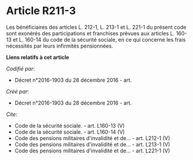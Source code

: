 # Article R211-3

Les bénéficiaires des articles L. 212-1, L. 213-1 et L. 221-1 du présent code sont exonérés des participations et franchises
prévues aux articles L. 160-13 et L. 160-14 du code de la sécurité sociale, en ce qui concerne les frais nécessités par leurs
infirmités pensionnées.

**Liens relatifs à cet article**

_Codifié par_:

  - Décret n°2016-1903 du 28 décembre 2016 - art.

_Créé par_:

  - Décret n°2016-1903 du 28 décembre 2016 - art.

_Cite_:

  - Code de la sécurité sociale. - art. L160-13 (V)
  - Code de la sécurité sociale. - art. L160-14 (V)
  - Code des pensions militaires d'invalidité et de... - art. L212-1 (V)
  - Code des pensions militaires d'invalidité et de... - art. L213-1 (V)
  - Code des pensions militaires d'invalidité et de... - art. L221-1 (V)
